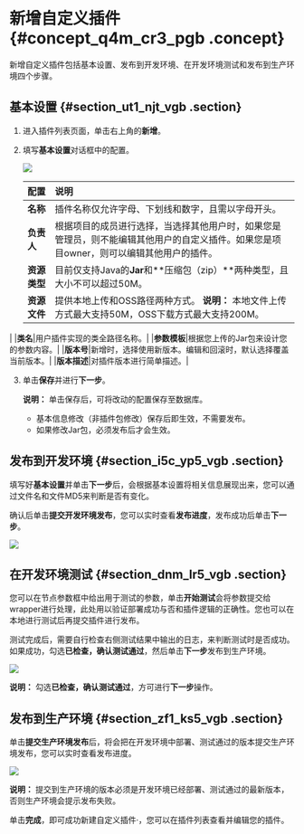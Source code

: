 # 新增自定义插件 {#concept_q4m_cr3_pgb .concept}

新增自定义插件包括基本设置、发布到开发环境、在开发环境测试和发布到生产环境四个步骤。

## 基本设置 {#section_ut1_njt_vgb .section}

1.  进入插件列表页面，单击右上角的**新增**。
2.  填写**基本设置**对话框中的配置。

    ![](http://static-aliyun-doc.oss-cn-hangzhou.aliyuncs.com/assets/img/121672/156108632839019_zh-CN.png)

    |配置|说明|
    |:-|:-|
    |**名称**|插件名称仅允许字母、下划线和数字，且需以字母开头。|
    |**负责人**|根据项目的成员进行选择，当选择其他用户时，如果您是管理员，则不能编辑其他用户的自定义插件。如果您是项目owner，则可以编辑其他用户的插件。|
    |**资源类型**|目前仅支持Java的**Jar**和**压缩包（zip）**两种类型，且大小不可以超过50M。|
    |**资源文件**|提供本地上传和OSS路径两种方式。 **说明：** 本地文件上传方式最大支持50M，OSS下载方式最大支持200M。

 |
    |**类名**|用户插件实现的类全路径名称。|
    |**参数模板**|根据您上传的Jar包来设计您的参数内容。|
    |**版本号**|新增时，选择使用新版本。编辑和回滚时，默认选择覆盖当前版本。|
    |**版本描述**|对插件版本进行简单描述。|

3.  单击**保存**并进行**下一步**。

    **说明：** 单击保存后，可将改动的配置保存至数据库。

    -   基本信息修改（非插件包修改）保存后即生效，不需要发布。
    -   如果修改Jar包，必须发布后才会生效。

## 发布到开发环境 {#section_i5c_yp5_vgb .section}

填写好**基本设置**并单击**下一步**后，会根据基本设置将相关信息展现出来，您可以通过文件名和文件MD5来判断是否有变化。

确认后单击**提交开发环境发布**，您可以实时查看**发布进度**，发布成功后单击**下一步**。

![](http://static-aliyun-doc.oss-cn-hangzhou.aliyuncs.com/assets/img/121672/156108632839042_zh-CN.png)

## 在开发环境测试 {#section_dnm_lr5_vgb .section}

您可以在节点参数框中给出用于测试的参数，单击**开始测试**会将参数提交给wrapper进行处理，此处用以验证部署成功与否和插件逻辑的正确性。您也可以在本地进行测试后再提交插件进行发布。

测试完成后，需要自行检查右侧测试结果中输出的日志，来判断测试时是否成功。如果成功，勾选**已检查，确认测试通过**，然后单击**下一步**发布到生产环境。

![](http://static-aliyun-doc.oss-cn-hangzhou.aliyuncs.com/assets/img/121672/156108632939043_zh-CN.png)

**说明：** 勾选**已检查，确认测试通过**，方可进行**下一步**操作。

## 发布到生产环境 {#section_zf1_ks5_vgb .section}

单击**提交生产环境发布**后，将会把在开发环境中部署、测试通过的版本提交生产环境发布，您可以实时查看发布进度。

![](http://static-aliyun-doc.oss-cn-hangzhou.aliyuncs.com/assets/img/121672/156108632939046_zh-CN.png)

**说明：** 提交到生产环境的版本必须是开发环境已经部署、测试通过的最新版本，否则生产环境会提示发布失败。

单击**完成**，即可成功新建自定义插件·，您可以在插件列表查看并编辑您的插件。

